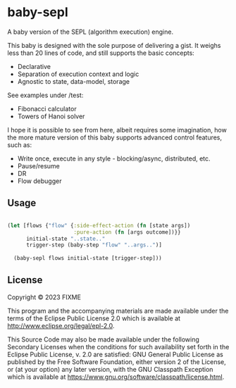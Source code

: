 # baby-sepl

A baby version of the SEPL (algorithm execution) engine. 

This baby is designed with the sole purpose of delivering a gist. 
It weighs less than 20 lines of code, and still supports the basic concepts:
- Declarative
- Separation of execution context and logic
- Agnostic to state, data-model, storage

See examples under /test:
- Fibonacci calculator
- Towers of Hanoi solver

I hope it is possible to see from here, albeit requires some imagination, 
how the more mature version of this baby supports advanced control features, such as:
- Write once, execute in any style - blocking/async, distributed, etc.
- Pause/resume
- DR
- Flow debugger

## Usage

```clojure 

(let [flows {"flow" {:side-effect-action (fn [state args])
                     :pure-action (fn [args outcome])}}
      initial-state "..state.."
      trigger-step (baby-step "flow" "..args..")]
  
  (baby-sepl flows initial-state [trigger-step]))
```

## License

Copyright © 2023 FIXME

This program and the accompanying materials are made available under the terms of the Eclipse Public License 2.0 which
is available at
http://www.eclipse.org/legal/epl-2.0.

This Source Code may also be made available under the following Secondary Licenses when the conditions for such
availability set forth in the Eclipse Public License, v. 2.0 are satisfied: GNU General Public License as published by
the Free Software Foundation, either version 2 of the License, or (at your option) any later version, with the GNU
Classpath Exception which is available at https://www.gnu.org/software/classpath/license.html.
